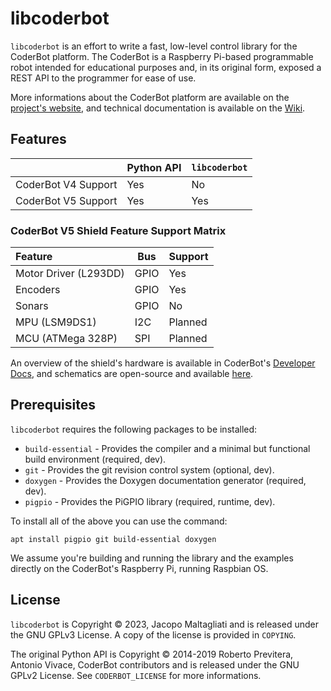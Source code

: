 # libcoderbot

`libcoderbot` is an effort to write a fast, low-level control library for the CoderBot platform. The CoderBot is a Raspberry Pi-based programmable robot intended for educational purposes and, in its original form, exposed a REST API to the programmer for ease of use. 

More informations about the CoderBot platform are available on the [project's website](https://www.coderbot.org), and technical documentation is available on the [Wiki](https://github.com/CoderBotOrg/coderbot/wiki).

## Features

|                     | Python API | `libcoderbot` |
| :------------------ | ---------- | ------------- |
| CoderBot V4 Support | Yes        | No            |
| CoderBot V5 Support | Yes        | Yes           |

### CoderBot V5 Shield Feature Support Matrix

| Feature               | Bus  | Support |
| :-------------------- | ---- | ------- |
| Motor Driver (L293DD) | GPIO | Yes     |
| Encoders              | GPIO | Yes     |
| Sonars                | GPIO | No      |
| MPU (LSM9DS1)         | I2C  | Planned |
| MCU (ATMega 328P)     | SPI  | Planned |

An overview of the shield's hardware is available in CoderBot's [Developer Docs](https://dev.coderbot.org/Hardware_Architecture.html), and schematics are open-source and available [here](https://github.com/CoderBotOrg/hardware).

## Prerequisites

`libcoderbot` requires the following packages to be installed:
- `build-essential` - Provides the compiler and a minimal but functional build environment (required, dev).
- `git` - Provides the git revision control system (optional, dev).
- `doxygen` - Provides the Doxygen documentation generator (required, dev).
- `pigpio` - Provides the PiGPIO library (required, runtime, dev).

To install all of the above you can use the command:

```
apt install pigpio git build-essential doxygen 
```

We assume you're building and running the library and the examples directly on the CoderBot's Raspberry Pi, running Raspbian OS.

## License

`libcoderbot` is Copyright © 2023, Jacopo Maltagliati and is released under the
GNU GPLv3 License. A copy of the license is provided in `COPYING`.

The original Python API is Copyright © 2014-2019 Roberto Previtera, Antonio Vivace, CoderBot contributors and is released under the GNU GPLv2 License. See `CODERBOT_LICENSE` for more informations.
